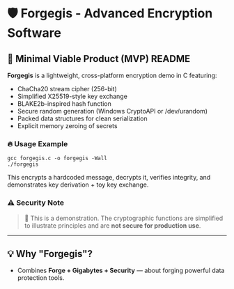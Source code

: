 
# 🛡️ Forgegis - Advanced Encryption Software

## 🚀 Minimal Viable Product (MVP) README

**Forgegis** is a lightweight, cross-platform encryption demo in C featuring:

- ChaCha20 stream cipher (256-bit)
- Simplified X25519-style key exchange
- BLAKE2b-inspired hash function
- Secure random generation (Windows CryptoAPI or /dev/urandom)
- Packed data structures for clean serialization
- Explicit memory zeroing of secrets

### 🔥 Usage Example
```
gcc forgegis.c -o forgegis -Wall
./forgegis
```

This encrypts a hardcoded message, decrypts it, verifies integrity, and demonstrates key derivation + toy key exchange.

### ⚠️ Security Note
> 🚨 This is a demonstration. The cryptographic functions are simplified to illustrate principles and are **not secure for production use**.

---

## 💡 Why "Forgegis"?
- Combines **Forge + Gigabytes + Security** — about forging powerful data protection tools.
